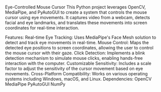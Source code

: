 Eye-Controlled Mouse Cursor
This Python project leverages OpenCV, MediaPipe, and PyAutoGUI to create a system that controls the mouse cursor using eye movements. It captures video from a webcam, detects facial and eye landmarks, and translates these movements into screen coordinates for real-time interaction.

Features:
Real-time Eye Tracking: Uses MediaPipe's Face Mesh solution to detect and track eye movements in real-time.
Mouse Control: Maps the detected eye positions to screen coordinates, allowing the user to control the mouse cursor with their gaze.
Click Detection: Implements a blink detection mechanism to simulate mouse clicks, enabling hands-free interaction with the computer.
Customizable Sensitivity: Includes a scale factor to adjust the sensitivity of the cursor movement based on eye movements.
Cross-Platform Compatibility: Works on various operating systems including Windows, macOS, and Linux.
Dependencies:
OpenCV
MediaPipe
PyAutoGUI
NumPy
